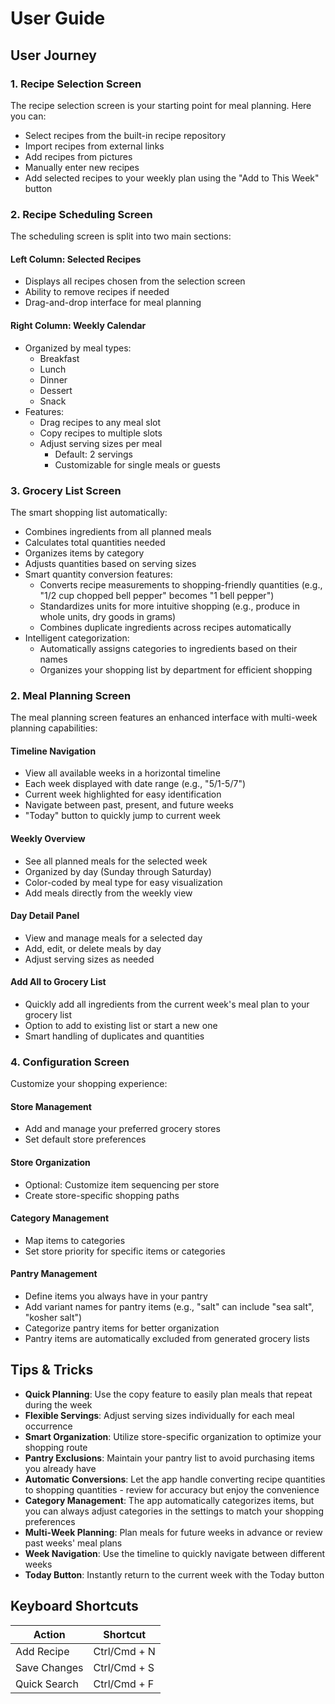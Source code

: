 # User Guide

## User Journey

### 1. Recipe Selection Screen

The recipe selection screen is your starting point for meal planning. Here you can:

- Select recipes from the built-in recipe repository
- Import recipes from external links
- Add recipes from pictures
- Manually enter new recipes
- Add selected recipes to your weekly plan using the "Add to This Week" button

### 2. Recipe Scheduling Screen

The scheduling screen is split into two main sections:

#### Left Column: Selected Recipes
- Displays all recipes chosen from the selection screen
- Ability to remove recipes if needed
- Drag-and-drop interface for meal planning

#### Right Column: Weekly Calendar
- Organized by meal types:
  - Breakfast
  - Lunch
  - Dinner
  - Dessert
  - Snack
- Features:
  - Drag recipes to any meal slot
  - Copy recipes to multiple slots
  - Adjust serving sizes per meal
    - Default: 2 servings
    - Customizable for single meals or guests

### 3. Grocery List Screen

The smart shopping list automatically:
- Combines ingredients from all planned meals
- Calculates total quantities needed
- Organizes items by category
- Adjusts quantities based on serving sizes
- Smart quantity conversion features:
  - Converts recipe measurements to shopping-friendly quantities (e.g., "1/2 cup chopped bell pepper" becomes "1 bell pepper")
  - Standardizes units for more intuitive shopping (e.g., produce in whole units, dry goods in grams)
  - Combines duplicate ingredients across recipes automatically
- Intelligent categorization:
  - Automatically assigns categories to ingredients based on their names
  - Organizes your shopping list by department for efficient shopping

### 2. Meal Planning Screen

The meal planning screen features an enhanced interface with multi-week planning capabilities:

#### Timeline Navigation
- View all available weeks in a horizontal timeline
- Each week displayed with date range (e.g., "5/1-5/7")
- Current week highlighted for easy identification
- Navigate between past, present, and future weeks
- "Today" button to quickly jump to current week

#### Weekly Overview
- See all planned meals for the selected week
- Organized by day (Sunday through Saturday)
- Color-coded by meal type for easy visualization
- Add meals directly from the weekly view

#### Day Detail Panel
- View and manage meals for a selected day
- Add, edit, or delete meals by day
- Adjust serving sizes as needed

#### Add All to Grocery List
- Quickly add all ingredients from the current week's meal plan to your grocery list
- Option to add to existing list or start a new one
- Smart handling of duplicates and quantities

### 4. Configuration Screen

Customize your shopping experience:

#### Store Management
- Add and manage your preferred grocery stores
- Set default store preferences

#### Store Organization
- Optional: Customize item sequencing per store
- Create store-specific shopping paths

#### Category Management
- Map items to categories
- Set store priority for specific items or categories

#### Pantry Management
- Define items you always have in your pantry
- Add variant names for pantry items (e.g., "salt" can include "sea salt", "kosher salt")
- Categorize pantry items for better organization
- Pantry items are automatically excluded from generated grocery lists

## Tips & Tricks

- **Quick Planning**: Use the copy feature to easily plan meals that repeat during the week
- **Flexible Servings**: Adjust serving sizes individually for each meal occurrence
- **Smart Organization**: Utilize store-specific organization to optimize your shopping route
- **Pantry Exclusions**: Maintain your pantry list to avoid purchasing items you already have
- **Automatic Conversions**: Let the app handle converting recipe quantities to shopping quantities - review for accuracy but enjoy the convenience
- **Category Management**: The app automatically categorizes items, but you can always adjust categories in the settings to match your shopping preferences
- **Multi-Week Planning**: Plan meals for future weeks in advance or review past weeks' meal plans
- **Week Navigation**: Use the timeline to quickly navigate between different weeks
- **Today Button**: Instantly return to the current week with the Today button

## Keyboard Shortcuts

| Action | Shortcut |
|--------|----------|
| Add Recipe | Ctrl/Cmd + N |
| Save Changes | Ctrl/Cmd + S |
| Quick Search | Ctrl/Cmd + F | 